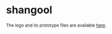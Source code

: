 # shangool


<sub>The logo and its prototype files are available [here](https://github.com/mahozad/android-pie-chart/tree/compose/piechart/assets).</sub>
